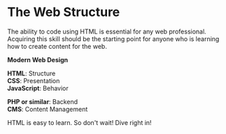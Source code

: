 # The Web Structure

The ability to code using HTML is essential for any web professional. Acquiring this skill should be the starting point for anyone who is learning how to create content for the web.   


**Modern Web Design**

**HTML**:  Structure  
**CSS**:  Presentation  
**JavaScript**:  Behavior  
  
**PHP or similar**:  Backend  
**CMS**:  Content Management

HTML is easy to learn. So don't wait! Dive right in!

